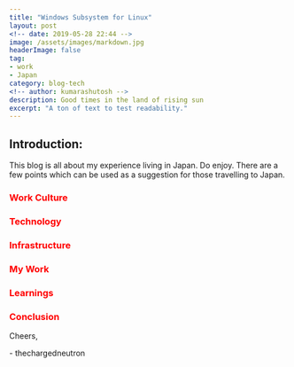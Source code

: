 ```yaml
---
title: "Windows Subsystem for Linux"
layout: post
<!-- date: 2019-05-28 22:44 -->
image: /assets/images/markdown.jpg
headerImage: false
tag:
- work
- Japan
category: blog-tech
<!-- author: kumarashutosh -->
description: Good times in the land of rising sun
excerpt: "A ton of text to test readability."
---
```


<!-- ---
layout: post
title: "Windows Subsystem for Linux"
excerpt: "A ton of text to test readability."
categories: [blog-tech]
comments: true
--- -->

## Introduction:

This blog is all about my experience living in Japan. Do enjoy. There are a few points which can be used as a suggestion for those travelling to Japan.


### <span style="color:red"> Work Culture </span>
### <span style="color:red"> Technology </span>
### <span style="color:red"> Infrastructure </span>
### <span style="color:red"> My Work </span>
### <span style="color:red"> Learnings </span>
### <span style="color:red"> Conclusion </span>


Cheers,

\- thechargedneutron



